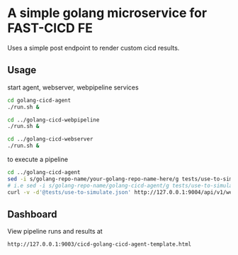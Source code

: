 # A simple golang microservice for FAST-CICD FE

Uses a simple post endpoint to render custom cicd results.

## Usage

start agent, webserver, webpipeline services

```bash
cd golang-cicd-agent
./run.sh &

cd ../golang-cicd-webpipeline
./run.sh &

cd ../golang-cicd-webserver
./run.sh &

```

to execute a pipeline

```bash
cd ../golang-cicd-agent
sed -i s/golang-repo-name/your-golang-repo-name-here/g tests/use-to-simulate.json 
# i.e sed -i s/golang-repo-name/golang-cicd-agent/g tests/use-to-simulate.json
curl -v -d'@tests/use-to-simulate.json' http://127.0.0.1:9004/api/v1/webhook
```

## Dashboard

View pipeline runs and results at 

```bash
http://127.0.0.1:9003/cicd-golang-cicd-agent-template.html
```
